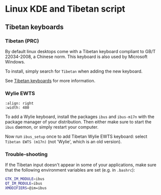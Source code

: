 # Linux KDE and Tibetan script

## Tibetan keyboards

### Tibetan (PRC) 

By default linux desktops come with a Tibetan keyboard compliant to GB/T 22034-2008, a Chinese norm. This keyboard is also used by Microsoft Windows. 

To install, simply search for `Tibetan` when adding the new keyboard.

See [Tibetan keyboards](tibetan_keyboards.md) for more information.

### Wylie EWTS

```{image} Images/kde_ibus_setup_keyboard.jpg
:align: right
:width: 480
```

To add a Wylie keyboard, install the packages `ibus` and `ibus-m17n` with the package manager of your distribution. Then either make sure to start the `ibus` daemon, or simply restart your computer.

Now run `ibus_setup` once to add Tibetan Wylie EWTS keyboard: select `Tibetan EWTS (m17n)` (not 'Wylie', which is an old version).

### Trouble-shooting

If the Tibetan input doesn't appear in some of your applications, make sure that the following environment variables are set (e.g. in `.bashrc`):

```bash
GTK_IM_MODULE=ibus
QT_IM_MODULE=ibus
XMODIFIERS=@im=ibus
```
